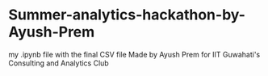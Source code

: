# Summer-analytics-hackathon-by-Ayush-Prem

my .ipynb file with the final CSV file
Made by Ayush Prem for IIT Guwahati's Consulting and Analytics Club
